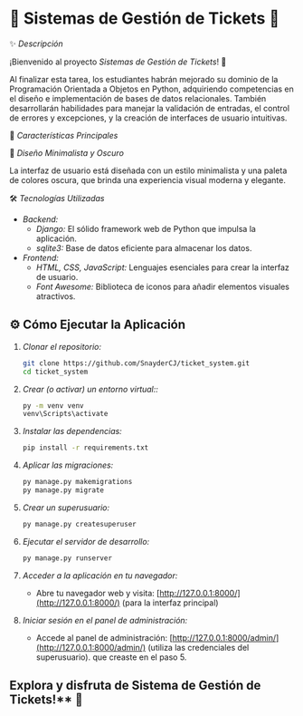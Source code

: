 # 🎁 Sistemas de Gestión de Tickets 🎉

✨ *Descripción*

¡Bienvenido al proyecto *Sistemas de Gestión de Tickets*! 🛒

Al finalizar esta tarea, los estudiantes habrán mejorado su dominio de la Programación Orientada a Objetos en Python, adquiriendo competencias
en el diseño e implementación de bases de datos relacionales. También desarrollarán habilidades para manejar la validación de entradas, el control
de errores y excepciones, y la creación de interfaces de usuario intuitivas.

🚀 *Características Principales*



🎨 *Diseño Minimalista y Oscuro*

La interfaz de usuario está diseñada con un estilo minimalista y una paleta de colores oscura, que brinda una experiencia visual moderna y elegante.

🛠️ *Tecnologías Utilizadas*

* *Backend:*
    * *Django:* El sólido framework web de Python que impulsa la aplicación.
    * *sqlite3:* Base de datos  eficiente para almacenar los datos.
* *Frontend:*
    * *HTML, CSS, JavaScript:* Lenguajes esenciales para crear la interfaz de usuario.
    * *Font Awesome:* Biblioteca de iconos para añadir elementos visuales atractivos.  

## ⚙️ Cómo Ejecutar la Aplicación  

1. *Clonar el repositorio:*
   ```bash
   git clone https://github.com/SnayderCJ/ticket_system.git 
   cd ticket_system
   ```
    

3. *Crear (o activar) un entorno virtual::*
    ```bash
    py -m venv venv  
    venv\Scripts\activate 
    ```

4. *Instalar las dependencias:*
    ```bash
    pip install -r requirements.txt
    ```

5. *Aplicar las migraciones:*
    ```bash
    py manage.py makemigrations
    py manage.py migrate
    ```

6. *Crear un superusuario:*
    ```bash
    py manage.py createsuperuser
    ```

7. *Ejecutar el servidor de desarrollo:*
    ```bash
    py manage.py runserver
    ```

8. *Acceder a la aplicación en tu navegador:*
    
    *   Abre tu navegador web y visita: [http://127.0.0.1:8000/](http://127.0.0.1:8000/) (para la interfaz principal)
    

9. *Iniciar sesión en el panel de administración:*
    
    *   Accede al panel de administración: [http://127.0.0.1:8000/admin/](http://127.0.0.1:8000/admin/) (utiliza las credenciales del superusuario). que creaste en el paso 5.
    

## Explora y disfruta de Sistema de Gestión de Tickets!** 🎉

